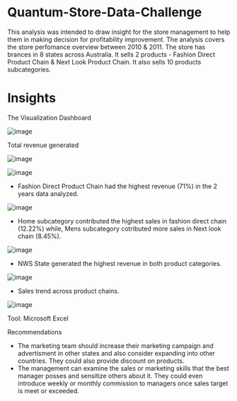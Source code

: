 # Quantum-Store-Data-Challenge
This analysis was intended to draw insight for the store management to help them in making decision for profitability improvement. The analysis covers the store perfomance overview between 2010 & 2011. The store has brances in 8 states across Australia. It sells 2 products - Fashion Direct Product Chain & Next Look Product Chain. It also sells 10 products subcategories.

# Insights
The Visualization Dashboard
	
																				
![image](https://user-images.githubusercontent.com/101399363/212872888-5a47766a-fd4f-4145-9435-af50df7ea047.png)

Total revenue generated 

![image](https://user-images.githubusercontent.com/101399363/212881678-e00a7a51-488a-48fb-a46a-184c87353a14.png)

![image](https://user-images.githubusercontent.com/101399363/212881538-eed6a36d-10f3-4295-a64f-5cf3e2c403de.png)


- Fashion Direct Product Chain had the highest revenue (71%) in the 2 years data analyzed.

![image](https://user-images.githubusercontent.com/101399363/212876899-2e77bda1-e33c-4e9d-b32e-6cae4a2dcc8d.png)

- Home subcategory contributed the highest sales in fashion direct chain (12.22%) while, Mens subcategory cotributed more sales in  Next look chain (8.45%).

![image](https://user-images.githubusercontent.com/101399363/212872591-8c418d3d-6f39-4af9-bedd-b87ca65807c5.png)

- NWS State generated the highest revenue in both product categories.

![image](https://user-images.githubusercontent.com/101399363/212877350-8519c095-ab88-40ed-ae16-9a21880174aa.png)

- Sales trend across product chains.

![image](https://user-images.githubusercontent.com/101399363/212877562-2024e09e-e1da-4c45-ac4c-3e4faae6892d.png)

Tool: Microsoft Excel

Recommendations
- The marketing team should increase their marketing campaign and advertisment in other states and also consider expanding into other countries. They could also provide discount on products.
- The management can examine the sales or marketing skills that the best manager posses and sensitize others about it. They could even introduce weekly or monthly commission to managers once sales target is meet or exceeded.  
